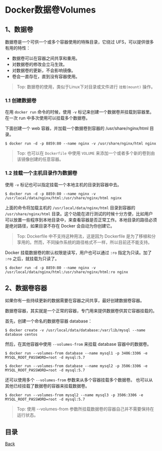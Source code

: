 # Docker数据卷Volumes

## 1、数据卷

数据卷是一个可供一个或多个容器使用的特殊目录，它绕过 UFS，可以提供很多有用的特性：

- 数据卷可以在容器之间共享和重用。
- 对数据卷的修改会立马生效。
- 对数据卷的更新，不会影响镜像。
- 卷会一直存在，直到没有容器使用。

> Top: 数据卷的使用，类似于Linux下对目录或文件进行 `挂载(mount)` 操作。

### 1.1 创建数据卷

在用 `docker run` 命令的时候，使用 `-v` 标记来创建一个数据卷并挂载到容器里。在一次 run 中多次使用可以挂载多个数据卷。

下面创建一个 web 容器，并加载一个数据卷到容器的 /usr/share/nginx/html 目录。

```shell
$ docker run -d -p 8859:80 --name nginx -v /usr/share/nginx/html nginx
```

> Top: 也可以在 `Dockerfile` 中使用 `VOLUME` 来添加一个或者多个新的卷到由该镜像创建的任意容器。

### 1.2 挂载一个主机目录作为数据卷

使用 `-v` 标记也可以指定挂载一个本地主机的目录到容器中去。

```shell
$ docker run -d -p 8859:80 --name nginx -v /usr/local/data/nginx/html:/usr/share/nginx/html nginx
```

上面的命令将加载主机的 `/usr/local/data/nginx/html` 目录到容器的 `/usr/share/nginx/html` 目录。这个功能在进行测试的时候十分方便，比如用户可以放置一些程序到本地目录中，来查看容器是否正常工作。本地目录的路径必须是绝对路径，如果目录不存在 Docker 会自动为你创建它。

> Top: Dockerfile 中不支持这种用法，这是因为 Dockerfile 是为了移植和分享用的。然而，不同操作系统的路径格式不一样，所以目前还不能支持。

Docker 挂载数据卷的默认权限是读写，用户也可以通过 `:ro` 指定为只读。加了 `:ro` 之后，就挂载为只读了。

```shell
$ docker run -d -p 8859:80 --name nginx -v /usr/local/data/nginx/html:/usr/share/nginx/html:ro nginx
```

## 2、数据卷容器

如果你有一些持续更新的数据需要在容器之间共享，最好创建数据卷容器。

数据卷容器，其实就是一个正常的容器，专门用来提供数据卷供其它容器挂载的。

首先，创建一个命名的数据卷容器 database：

```shell
$ docker create -v /usr/local/data/database:/var/lib/mysql --name database centos
```

然后，在其他容器中使用 `--volumes-from` 来挂载 database 容器中的数据卷。


```shell
$ docker run --volumes-from database --name mysql1 -p 3406:3306 -e MYSQL_ROOT_PASSWORD=root -d mysql:5.7
```

```shell
$ docker run --volumes-from database --name mysql2 -p 3506:3306 -e MYSQL_ROOT_PASSWORD=root -d mysql:5.7
```

还可以使用多个 `--volumes-from` 参数来从多个容器挂载多个数据卷。 也可以从其他已经挂载了数据卷的容器来挂载数据卷。

```shell
$ docker run --volumes-from mysql2 --name mysql3 -p 3506:3306 -e MYSQL_ROOT_PASSWORD=root -d mysql:5.7
```

> Top: 使用 --volumes-from 参数所挂载数据卷的容器自己并不需要保持在运行状态。

## 目录
[Back](../../README.md)
